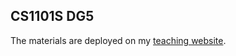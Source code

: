 ## CS1101S DG5

The materials are deployed on my [teaching website](http://chrisboo.com/cs1101s/index.php).

